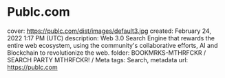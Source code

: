 # Publc.com

cover: https://publc.com/dist/images/default3.jpg
created: February 24, 2022 1:17 PM (UTC)
description: Web 3.0 Search Engine that rewards the entire web ecosystem, using the community's collaborative efforts, AI and Blockchain to revolutionize the web.
folder: BOOKMRKS-MTHRFCKR / SEARCH PARTY MTHRFCKR! / Meta
tags: Search, metadata
url: https://publc.com